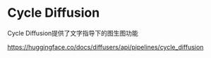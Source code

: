 # Cycle Diffusion
Cycle Diffusion提供了文字指导下的图生图功能

https://huggingface.co/docs/diffusers/api/pipelines/cycle_diffusion